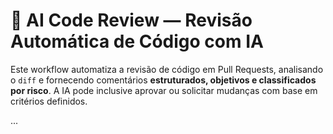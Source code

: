 # 🤖 AI Code Review — Revisão Automática de Código com IA

Este workflow automatiza a revisão de código em Pull Requests, analisando o `diff` e fornecendo comentários **estruturados, objetivos e classificados por risco**. A IA pode inclusive aprovar ou solicitar mudanças com base em critérios definidos.

...
